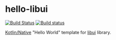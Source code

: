 hello-libui
===========

[![Build Status](https://travis-ci.org/msink/hello-libui.svg?branch=master)](https://travis-ci.org/msink/hello-libui)
[![Build status](https://ci.appveyor.com/api/projects/status/github/msink/hello-libui?svg=true)](https://ci.appveyor.com/project/msink/hello-libui)

[Kotlin/Native](https://github.com/JetBrains/kotlin-native) "Hello World" template for 
[libui](https://github.com/msink/kotlin-libui.git) library.
